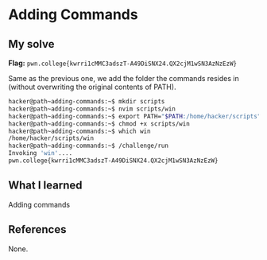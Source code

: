 # Adding Commands

## My solve
**Flag:** `pwn.college{kwrri1cMMC3adszT-A49DiSNX24.QX2cjM1wSN3AzNzEzW}`

Same as the previous one, we add the folder the commands resides in (without overwriting the original contents of PATH).
```bash
hacker@path~adding-commands:~$ mkdir scripts
hacker@path~adding-commands:~$ nvim scripts/win
hacker@path~adding-commands:~$ export PATH="$PATH:/home/hacker/scripts"
hacker@path~adding-commands:~$ chmod +x scripts/win 
hacker@path~adding-commands:~$ which win
/home/hacker/scripts/win
hacker@path~adding-commands:~$ /challenge/run 
Invoking 'win'....
pwn.college{kwrri1cMMC3adszT-A49DiSNX24.QX2cjM1wSN3AzNzEzW}
```

## What I learned
Adding commands

## References 
None.
